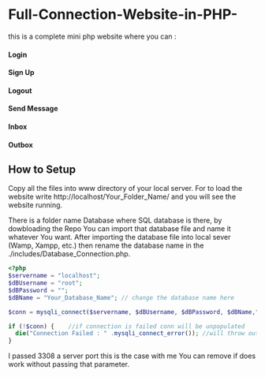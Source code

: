 # Full-Connection-Website-in-PHP-

this is a complete mini php website where you can :
   #### Login
   #### Sign Up
   #### Logout
   #### Send Message
   #### Inbox
   #### Outbox
   
   ## How to Setup
Copy all the files into www directory of your local server.
For to load the website write http://localhost/Your_Folder_Name/ and you  will see the website running.

There is a folder name Database where SQL database is there, by dowbloading the Repo You can import that database file and name it whatever You want.
After importing the database file into local sever (Wamp, Xampp, etc.) then rename the database name in the ./includes/Database_Connection.php. 

```php
<?php
$servername = "localhost";
$dBUsername = "root";
$dBPassword = "";
$dBName = "Your_Database_Name"; // change the database name here

$conn = mysqli_connect($servername, $dBUsername, $dBPassword, $dBName,"3308");

if (!$conn) {    //if connection is failed conn will be unpopulated
  die("Connection Failed : " .mysqli_connect_error()); //will throw out the specific error 
}
```
I passed 3308 a server port this is the case with me You can remove if does work without passing that parameter.



  
 
